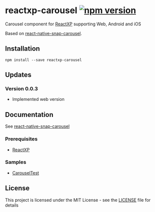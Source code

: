 # reactxp-carousel [![npm version](https://img.shields.io/npm/v/reactxp-markdown.svg?style=flat)](https://www.npmjs.com/package/reactxp-carousel)
Carousel component for [ReactXP](https://microsoft.github.io/reactxp/) supporting Web, Android and iOS

Based on [react-native-snap-carousel](https://github.com/archriss/react-native-snap-carousel).

## Installation
```
npm install --save reactxp-carousel
```

## Updates

### Version 0.0.3
* Implemented web version

## Documentation

See [react-native-snap-carousel](https://github.com/archriss/react-native-snap-carousel)

### Prerequisites
* [ReactXP](https://github.com/microsoft/reactxp/)

### Samples
* [CarouselTest](https://github.com/Luxbyte/reactxp-carousel/tree/master/samples/CarouselTest)

## License
This project is licensed under the MIT License - see the [LICENSE](LICENSE) file for details

